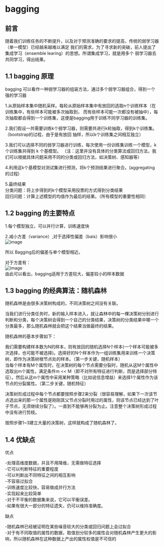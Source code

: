 #                               bagging

## 前言

随着我们训练任务的不断提升，以及对于预测准确的要求的提高，传统的弱学习器（单一模型）已经越来越难以满足  我们的需求，为了寻求新的突破，前人提出了集成学习（ensemble learing）的思想。所谓集成学习，就是用多个  弱学习器去共同学习，得出结果。  

## 1.1 bagging 原理

 bagging 可以看作一种弱学习器的组装方法，通过多个弱学习器组合，得到一个强的学习器  
 
1.从原始样本集中随机采样。每轮从原始样本集中有放回的选取n个训练样本（在训练集中，有些样本可能被多次抽取到，  而有些样本可能一次都没有被抽中），每次抽取都会得到一个训练集，这便是bagging用于训练不同学习器的训练集。 
  
2.我们假设一共需要训练k个弱学习器，则需要共进行k轮抽取，得到k个训练集。（bootstrap的过程，由于是有放回  抽样，所以k个训练集之间相互独立）  
  
3.我们可以选择不同的弱学习器进行训练，每次使用一份训练集训练一个模型，k 个训练集共得到 k 个基模型。  （注：这里并没有具体的分类算法或回归方法，我们可以根据具体问题采用不同的分类或回归方法，如决策树、感知器等）  

4.利用这k个基模型对测试集进行预测，将k个预测结果进行聚合。(aggregating的过程)  

5.最终结果  
  分类问题：将上步得到的k个模型采用投票的方式得到分类结果  
  回归问题：计算上述模型的均值作为最后的结果。（所有模型的重要性相同）  

##  1.2 bagging 的主要特点

1.每个模型独立，可以并行计算，训练速度快  

2.减小方差（variance）,对于选择性偏差（bais）影响很小  
                   ![image](https://github.com/gotolearnmaor/ML-a-long-way/blob/master/image/CodeCogsEqn.png)

  所以 Bagging后的偏差与单个模型相近。  
  
  对于方差有：  
  ![image](https://github.com/gotolearnmaor/ML-a-long-way/blob/master/image/CodeCogsEqn%20(1).gif)  
  由此可以看出，bagging适用于方差较大，偏差较小的样本数据
## 1.3 bagging 的经典算法：随机森林

随机森林是由很多决策树构成的，不同决策树之间没有关联。  

当我们进行分类任务时，新的输入样本进入，就让森林中的每一棵决策树分别进行判断和分类，每个决策树会得到一个自己的分类结果，决策树的分类结果中哪一个分类最多，那么随机森林就会把这个结果当做最终的结果。
  
随机森林的基本步骤如下：

我们需要构建样本数为N的样本，则有放回的随机选择N个样本(一个样本可能被多次选择，也可能不被选择)。选择好的N个样本作为一组训练集用来训练一个决策树，即作为决策树根节点处的样本。（第一步关键，随机样本）  
当每个样本有M个属性时，在决策树的每个节点需要分裂时，随机从这M个属性中选取出m个属性，满足条件m << M（即不对所有特征进行判断，而是选择部分特征）。然后从这m个属性中采用某种策略（比如说信息增益）来选择1个属性作为该节点的分裂属性。（第二步关键，随机特征）   

决策树形成过程中每个节点都要按照步骤2来分裂（很容易理解，如果下一次该节点选出来的那一个属性是刚刚其父节点分裂时用过的属性，则该节点已经达到了叶子节点，无须继续分裂了）。一直到不能够再分裂为止。注意整个决策树形成过程中没有进行剪枝。   

按照步骤1~3建立大量的决策树，这样就构成了随机森林了。

## 1.4 优缺点
 优点 
 
-处理高维度数据，并且不用降维，无需做特征选择    
-它可以判断特征的重要程度  
-可以判断出不同特征之间的相互影响  
-不容易过拟合  
-训练速度比较快，容易做成并行方法  
-实现起来比较简单  
-对于不平衡的数据集来说，它可以平衡误差。  
-如果有很大一部分的特征遗失，仍可以维持准确度。  

缺点  

-随机森林已经被证明在某些噪音较大的分类或回归问题上会过拟合  
-对于有不同取值的属性的数据，取值划分较多的属性会对随机森林产生更大的影响，所以随机森林在这种数据上产出的属性权值是不可信的  
 


